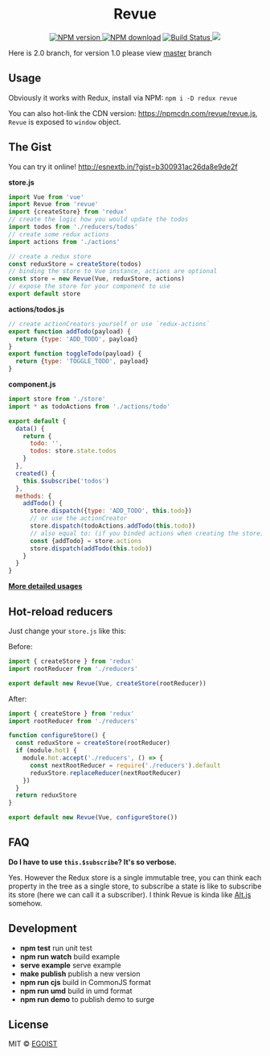 <h1 align="center">Revue</h1>

<p align="center">
  <a href="https://www.npmjs.com/package/revue">
    <img src="https://camo.githubusercontent.com/b145895dcb12693255d3b4b371446ea6b73fa357/68747470733a2f2f696d672e736869656c64732e696f2f6e706d2f762f72657675652e737667" alt="NPM version" style="max-width:100%;">
  </a>
  <a href="https://www.npmjs.com/package/revue">
    <img src="https://camo.githubusercontent.com/49a99ffd8da7a0793e1d648f859792e9b1db45fa/68747470733a2f2f696d672e736869656c64732e696f2f6e706d2f646d2f72657675652e737667" alt="NPM download" style="max-width:100%;"></a>
  <a href="https://travis-ci.org/egoist/revue">
    <img src="https://img.shields.io/travis/egoist/revue/master.svg" alt="Build Status" style="max-width:100%;">
  </a>
  <img src="https://img.shields.io/badge/stablity-experimental-red.svg">
</p>

Here is 2.0 branch, for version 1.0 please view [master](https://github.com/egoist/revue/tree/master) branch

## Usage

Obviously it works with Redux, install via NPM: `npm i -D redux revue`

You can also hot-link the CDN version: https://npmcdn.com/revue/revue.js, `Revue` is exposed to `window` object.

## The Gist

You can try it online! http://esnextb.in/?gist=b300931ac26da8e9de2f

**store.js**

```js
import Vue from 'vue'
import Revue from 'revue'
import {createStore} from 'redux'
// create the logic how you would update the todos
import todos from './reducers/todos'
// create some redux actions
import actions from './actions'

// create a redux store
const reduxStore = createStore(todos)
// binding the store to Vue instance, actions are optional
const store = new Revue(Vue, reduxStore, actions)
// expose the store for your component to use
export default store
```

**actions/todos.js**

```js
// create actionCreators yourself or use `redux-actions`
export function addTodo(payload) {
  return {type: 'ADD_TODO', payload}
}
export function toggleTodo(payload) {
  return {type: 'TOGGLE_TODO', payload}
}
```

**component.js**

```js
import store from './store'
import * as todoActions from './actions/todo'

export default {
  data() {
    return {
      todo: '',
      todos: store.state.todos
    }
  },
  created() {
    this.$subscribe('todos')
  },
  methods: {
    addTodo() {
      store.dispatch({type: 'ADD_TODO', this.todo})
      // or use the actionCreator
      store.dispatch(todoActions.addTodo(this.todo))
      // also equal to: (if you binded actions when creating the store)
      const {addTodo} = store.actions
      store.dispatch(addTodo(this.todo))
    }
  }
}
```

[**More detailed usages**](/example)

## Hot-reload reducers

Just change your `store.js` like this:

Before:

```javascript
import { createStore } from 'redux'
import rootReducer from './reducers'

export default new Revue(Vue, createStore(rootReducer))
```

After:

```javascript
import { createStore } from 'redux'
import rootReducer from './reducers'

function configureStore() {
  const reduxStore = createStore(rootReducer)
  if (module.hot) {
    module.hot.accept('./reducers', () => {
      const nextRootReducer = require('./reducers').default
      reduxStore.replaceReducer(nextRootReducer)
    })
  }
  return reduxStore
}

export default new Revue(Vue, configureStore())
```

## FAQ

**Do I have to use `this.$subscribe`? It's so verbose.**

Yes. However the Redux store is a single immutable tree, you can think each property in the tree as a single store, to subscribe a state is like to subscribe its store (here we can call it a subscriber). I think Revue is kinda like [Alt.js](http://alt.js.org) somehow.

## Development

- **npm test** run unit test
- **npm run watch** build example
- **serve example** serve example
- **make publish** publish a new version
- **npm run cjs** build in CommonJS format
- **npm run umd** build in umd format
- **npm run demo** to publish demo to surge

## License

MIT &copy; [EGOIST](https://github.com/egoist)
